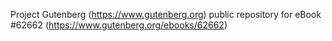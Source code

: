 Project Gutenberg (https://www.gutenberg.org) public repository for eBook #62662 (https://www.gutenberg.org/ebooks/62662)
